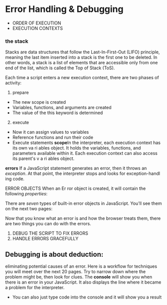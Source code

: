 # Error Handling & Debugging
- ORDER OF EXECUTION
- EXECUTION CONTEXTS
### the stack
Stacks are data structures that follow the Last-In-First-Out (LIFO) principle, meaning the last item inserted into a stack is the first one to be deleted.
In other words, a stack is a list of elements that are accessible only from one end of the list, which is called the Top of Stack (ToS).

Each time a script enters a new execution context, there are two phases
of activity: 
1. prepare
* The new scope is created
* Variables, functions, and arguments are created
* The value of the this keyword is determined
2. execute
* Now it can assign values to variables
* Reference functions and run their code
* Execute statements
**scope**In the interpreter, each execution context has its own va ri ables object.
It holds the variables, functions, and parameters available within it.
Each execution context can also access its parent's v a ri ables object. 

**errors** If a JavaScript statement generates an error, then it throws an *exception*. At that point, the interpreter stops and looks for exception-handl ing code.

ERROR OBJECTS 
When an Er ror object is created, it will contain the following *properties*:

There are *seven* types of built-in error objects in JavaScript. You'll see them on the next two pages: 

Now that you know what an error is and how the browser treats them, there are two things you can do with the errors. 
1. DEBUG THE SCRIPT TO FIX ERRORS
2. HANDLE ERRORS GRACEFULLY

##  Debugging is about deduction: 
eliminating potential causes of an error. Here is a workflow for techniques you will meet over the next 20 pages. Try to narrow down where the problem might be, then look for clues. 
The **console** will show you when there is an error in your JavaScript. It also displays the line where it became a problem for the interpreter. 

- You can also just type code into the console and it will show you a result

